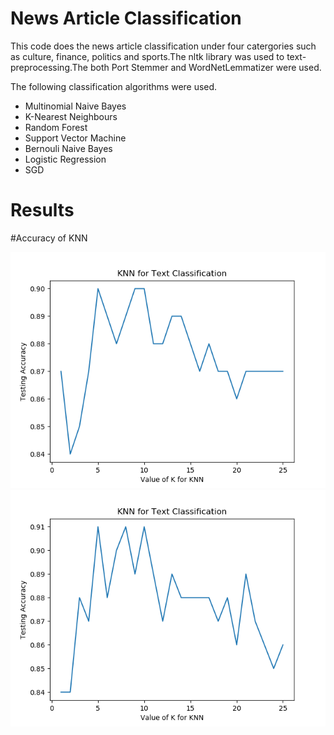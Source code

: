 # News Article Classification

This code does the news article classification under four catergories such as culture, finance, politics and sports.The nltk library was 
used to text-preprocessing.The both Port Stemmer and WordNetLemmatizer were used.

The following classification algorithms were used.
  - Multinomial Naive Bayes
  - K-Nearest Neighbours
  - Random Forest
  - Support Vector Machine
  - Bernouli Naive Bayes
  - Logistic Regression
  - SGD 
  
  # Results
  
  #Accuracy of KNN
  
  <img src='https://github.com/Amaljayaranga/NewsArticle-Classification/blob/master/knn_lem.png'>
  <img src='https://github.com/Amaljayaranga/NewsArticle-Classification/blob/master/knn_port.png'>


